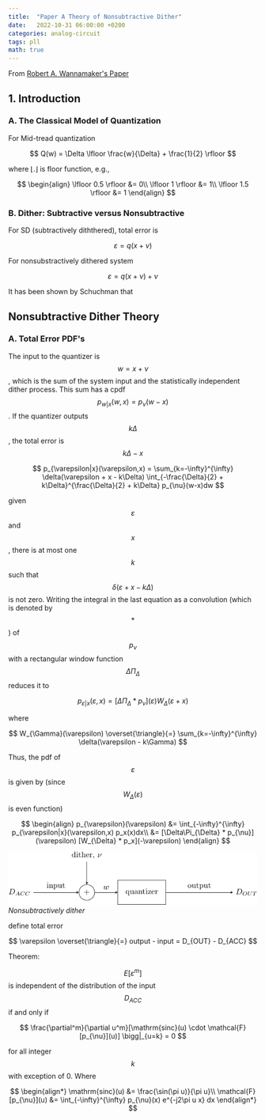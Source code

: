 ```yaml
---
title:  "Paper A Theory of Nonsubtractive Dither"
date:   2022-10-31 06:00:00 +0200
categories: analog-circuit
tags: pll
math: true
---
```


From [Robert A. Wannamaker's Paper](https://ieeexplore.ieee.org/abstract/document/823976)

## 1. Introduction

### A. The Classical Model of Quantization

For Mid-tread quantization

$$
Q(w) = \Delta \lfloor \frac{w}{\Delta} + \frac{1}{2} \rfloor
$$

where $\lfloor . \rfloor$ is floor function, e.g.,

$$
\begin{align}
\lfloor 0.5 \rfloor &= 0\\
\lfloor 1 \rfloor &= 1\\
\lfloor 1.5 \rfloor &= 1
\end{align}
$$

### B. Dither: Subtractive versus Nonsubtractive

For SD (subtractively diththered), total error is

$$
\varepsilon = q(x+\nu)
$$

For nonsubstractively dithered system

$$
\varepsilon = q(x+\nu) + \nu
$$

It has been shown by Schuchman that

## Nonsubtractive Dither Theory

### A. Total Error PDF's

The input to the quantizer is $$w=x+\nu$$, which is the sum of the system input and the statistically independent dither process.
This sum has a cpdf $$p_{w|x}(w,x) = p_{\nu}(w-x)$$.
If the quantizer outputs $$k\Delta$$, the total error is $$k\Delta - x$$

$$
p_{\varepsilon|x}(\varepsilon,x) = \sum_{k=-\infty}^{\infty} \delta(\varepsilon  + x - k\Delta) \int_{-\frac{\Delta}{2} + k\Delta}^{\frac{\Delta}{2} + k\Delta} p_{\nu}(w-x)dw
$$

given $$\varepsilon$$ and $$x$$, there is at most one $$k$$ such that $$\delta(\varepsilon + x - k \Delta)$$ is not zero.
Writing the integral in the last equation as a convolution (which is denoted by $$*$$) of $$p_{\nu}$$ with a rectangular window function $$\Delta \Pi_{\Delta}$$ reduces it to

$$
p_{\varepsilon|x}(\varepsilon,x) = [\Delta \Pi_{\Delta} * p_{\nu}](\varepsilon)W_{\Delta}(\varepsilon + x)
$$

where

$$
W_{\Gamma}(\varepsilon) \overset{\triangle}{=} \sum_{k=-\infty}^{\infty} \delta(\varepsilon - k\Gamma)
$$

Thus, the pdf of $$\varepsilon$$ is given by (since $$W_{\Delta}(\varepsilon)$$ is even function)

$$
\begin{align}
p_{\varepsilon}(\varepsilon) &= \int_{-\infty}^{\infty} p_{\varepsilon|x}(\varepsilon,x) p_x(x)dx\\
&= [\Delta\Pi_{\Delta} * p_{\nu}](\varepsilon) [W_{\Delta} * p_x](-\varepsilon)
\end{align}
$$


![Nonsubtractively dither](/assets/img/2022-10-31-paper-a-theory-of-dither/01.png)
_Nonsubtractively dither_

define total error

$$
\varepsilon \overset{\triangle}{=} output - input = D_{OUT} - D_{ACC}
$$

Theorem:

$$E[\varepsilon^m]$$ is independent of the distribution of the input $$D_{ACC}$$ if and only if


$$
\frac{\partial^m}{\partial u^m}[\mathrm{sinc}(u) \cdot \mathcal{F}[p_{\nu}](u)] \bigg|_{u=k} = 0
$$

for all integer $$k$$ with exception of 0. Where

$$
\begin{align*}
\mathrm{sinc}(u) &= \frac{\sin(\pi u)}{\pi u}\\
\mathcal{F}[p_{\nu}](u) &= \int_{-\infty}^{\infty} p_{\nu}(x) e^{-j2\pi u x} dx
\end{align*}
$$
